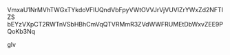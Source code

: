 VmxaU1NrMVhTWGxTYkdoVFlUQndVbFpyVWtOVVJrVjVUVlZrYWxZd2NFTlZS
bEYzVXpCT2RWTnVSbHBhCmVqQTVRMmR3ZVdWWFRUMEtDbWxvZEE9PQoKb3Nq

glv